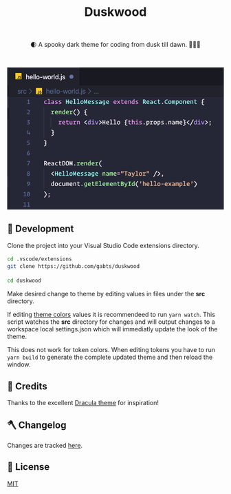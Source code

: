<h1 align="center">Duskwood</h1>

<br />
<p align="center">🌒 A spooky dark theme for coding from dusk till dawn. 🎃🌲🐺</p>
<br />

![Screenshot](screenshot.png)

## 🌲 Development

Clone the project into your Visual Studio Code extensions directory.

```sh
cd .vscode/extensions
git clone https://github.com/gabts/duskwood

cd duskwood
```

Make desired change to theme by editing values in files under the **src** directory.

If editing [theme colors](https://code.visualstudio.com/api/references/theme-color) values it is recommendeed to run `yarn watch`. This script watches the **src** directory for changes and will output changes to a workspace local settings.json which will immediatly update the look of the theme.

This does not work for token colors. When editing tokens you have to run `yarn build` to generate the complete updated theme and then reload the window.

## 🦇 Credits

Thanks to the excellent [Dracula theme](https://marketplace.visualstudio.com/items?itemName=dracula-theme.theme-dracula) for inspiration!

## 🪓 Changelog

Changes are tracked [here](./CHANGELOG.md).

## 🐺 License

[MIT](./LICENSE)
